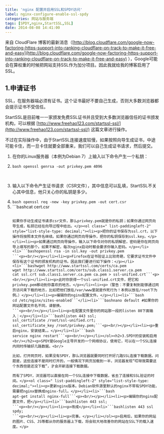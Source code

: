 ```yaml
---
title: 'nginx 配置并启用SSL和SPDY访问'
label: nginx-configure-enable-ssl-spdy
categories: 网站与服务端
tags: [SPDY,nginx,StartSSL,SSL]
date: 2014-08-08 14:41:00
---
```

来自 CloudFlare 博客的最新消息（[http://blog.cloudflare.com/google-now-factoring-https-support-into-ranking-cloudflare-on-track-to-make-it-free-and-easy](http://blog.cloudflare.com/google-now-factoring-https-support-into-ranking-cloudflare-on-track-to-make-it-free-and-easy) ），Google可能会在算权重的时候把网站支持SSL作为加分项目。因此我就给我的博客启用了SSL。</p><h2>1.申请证书<br/></h2><p>SSL，在服务器端必须有证书。这个证书最好不要自己生成，否则大多数浏览器都会提示证书不受信任。

StartSSL是目前唯一一家颁发免费SSL证书并且受到大多数浏览器信任的证书颁发机构，可以根据 [http://www.freehao123.com/startssl-ssl/](http://www.freehao123.com/startssl-ssl/) 这篇文章进行操作。

不过在实际操作中，由于StartSSL连接速度较慢，如果按照向导生成证书，中途可能卡住，而一旦卡住就要全部重来，我们可以自己生成证书请求，然后提交。</p><ol class=" list-paddingleft-2" style="list-style-type: decimal;"><li><p>在你的Linux服务器（本例为Debian 7）上输入以下命令产生一个私钥：</p></li><li>```bash
openssl genrsa -out privkey.pem 4096```<p><br/></p></li><li><p>输入以下命令产生证书请求（CSR文件），其中信息可以乱填，StartSSL不关心其中信息，他只关心你的私钥是多少。</p></li><li>```bash
openssl req -new -key privkey.pem -out cert.csr```</li><li>```bashcat cert.csr
```<p><br/></p></li><li><p>把第五步的输出复制。</p></li><li><p>按照上面这篇文章操作，执行到这一步时选择Skip，然后粘贴入你的证书请求，然后下一步。</p></li></ol><p><img src="/usr/uploads/16501407479649.gif" title="startssl_19.gif"/></p><h2>2.安装证书<br/></h2><p>完成上面的步骤后，你应该（至少）有两个文件：一个是你的私钥，一个是证书文件。

如果你手动生成证书请求csr文件，那么privkey.pem就是你的私钥；如果你通过网页向导生成，私钥已经在向导过程中给出。</p><ol class=" list-paddingleft-2" style="list-style-type: decimal;"><li><p>把你的证书保存为ssl.crt，以下操作将按照本文件名继续。如果你通过网页向导操作，把你的私钥保存到ssl.key。</p></li><li><p>如果通过网页向导操作，输入以下命令对你的私钥解密，密码是你在网页向导上填写的那个。如果不解密，每次nginx启动时都会要求你输入密码。</p></li><li>```bashopenssl rsa -in ssl.key -out privkey.pem
```<p><br/></p></li><li><p>Firefox在证书验证上比较奇葩，它要求证书文件中保存有这个证书的颁发机构的证书。因此我们要进行如下操作：</p></li><li>```bashwget http://www.startssl.com/certs/ca.pem
wget http://www.startssl.com/certs/sub.class1.server.ca.pem
cat ssl.crt sub.class1.server.ca.pem ca.pem > ssl-unified.crt```<p><br/></p></li><li><p>此时你获得一个ssl-unified.crt文件，把它和privkey.pem移动到你喜欢的地方。</p></li><li><p>（警告：不要复制到能够通过网页访问来下载的地方，比如把他们放在/var/www里就是作死行为！本例以放在/root下为例。）</p></li><li><p>编辑你的nginx配置文件。</p></li><li>```bash
cd /etc/nginx/sites-enabled```</li><li>```bashnano default #如果你的网站配置文件名不同，请替换。
```<p><br/></p></li><li><p>在配置文件里你的网站那一段的listen 80下面输入：</p></li><li>```bashlisten 443 ssl;
ssl_certificate /root/ssl-unified.crt;
ssl_certificate_key /root/privkey.pem;```<p><br/></p></li><li><p>重启nginx，安装结束。。</p></li><li>```bash
service nginx restart```<p><br/></p></li></ol><h2>3.SPDY的安装和启用<br/></h2><p>SPDY是Google主导开发的一个网络协议，使用它，可以在一个SSL连接内同时传输好几路数据。<br/>

比如，打开网页时，如果没有SPDY，那么浏览器就要同时打开好几路SSL连接下载数据。问题是，这些连接不是同时打开的，一般情况下网页加载到一半，浏览器发现“哎呀我需要这个东西但是还没下载”，才会开新连接下载数据。

而有了SPDY，浏览器可以直接在同一个SSL连接中下载数据，省去了连接和SSL验证的时间。</p><ol class=" list-paddingleft-2" style="list-style-type: decimal;"><li><p>更新nginx版本。Debian软件源里默认的nginx不带有SPDY功能，需要把nginx替换成nginx-full。</p></li><li>```bash
apt-get install nginx-full```<p><br/></p></li><li><p>编辑你的nginx配置文件，把</p></li><li>```bashlisten 443 ssl;
```<p><br/></p></li><li><p>改成</p></li><li>```bashlisten 443 ssl spdy;
```<p><br/></p></li><li><p>完事。</p></li></ol><p>启用后，如果你的网站的图片、CSS、JS等都从你的服务器上下载，将会较大地改善你的网站在SSL下的载入速度。</p>